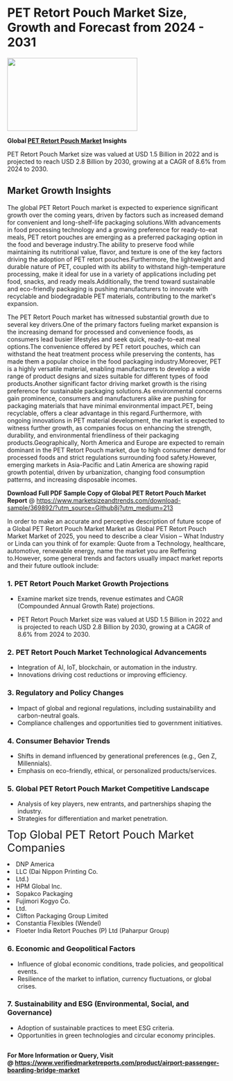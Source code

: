<H1>PET Retort Pouch Market Size, Growth and Forecast from 2024 - 2031</H1><img class="aligncenter size-medium wp-image-584254" src="https://thirdeyenews.in/wp-content/uploads/2024/09/Global-Market-Research-300x168.jpeg" alt="" width="300" height="168" /><p><strong>Global&nbsp;<a href="https://www.marketsizeandtrends.com/download-sample/369892/?utm_source=Github8j?utm_medium=213">PET Retort Pouch Market</a> Insights</strong></p><p>PET Retort Pouch Market size was valued at USD 1.5 Billion in 2022 and is projected to reach USD 2.8 Billion by 2030, growing at a CAGR of 8.6% from 2024 to 2030.</p><p><h2>Market Growth Insights</h2> <p>The global PET Retort Pouch market is expected to experience significant growth over the coming years, driven by factors such as increased demand for convenient and long-shelf-life packaging solutions.With advancements in food processing technology and a growing preference for ready-to-eat meals, PET retort pouches are emerging as a preferred packaging option in the food and beverage industry.The ability to preserve food while maintaining its nutritional value, flavor, and texture is one of the key factors driving the adoption of PET retort pouches.Furthermore, the lightweight and durable nature of PET, coupled with its ability to withstand high-temperature processing, make it ideal for use in a variety of applications including pet food, snacks, and ready meals.Additionally, the trend toward sustainable and eco-friendly packaging is pushing manufacturers to innovate with recyclable and biodegradable PET materials, contributing to the market's expansion.</p> <p>The PET Retort Pouch market has witnessed substantial growth due to several key drivers.One of the primary factors fueling market expansion is the increasing demand for processed and convenience foods, as consumers lead busier lifestyles and seek quick, ready-to-eat meal options.The convenience offered by PET retort pouches, which can withstand the heat treatment process while preserving the contents, has made them a popular choice in the food packaging industry.Moreover, PET is a highly versatile material, enabling manufacturers to develop a wide range of product designs and sizes suitable for different types of food products.Another significant factor driving market growth is the rising preference for sustainable packaging solutions.As environmental concerns gain prominence, consumers and manufacturers alike are pushing for packaging materials that have minimal environmental impact.PET, being recyclable, offers a clear advantage in this regard.Furthermore, with ongoing innovations in PET material development, the market is expected to witness further growth, as companies focus on enhancing the strength, durability, and environmental friendliness of their packaging products.Geographically, North America and Europe are expected to remain dominant in the PET Retort Pouch market, due to high consumer demand for processed foods and strict regulations surrounding food safety.However, emerging markets in Asia-Pacific and Latin America are showing rapid growth potential, driven by urbanization, changing food consumption patterns, and increasing disposable incomes.</p><p><span class=""><strong>Download Full PDF Sample Copy of Global PET Retort Pouch Market Report</strong> @ <a href="https://www.marketsizeandtrends.com/download-sample/369892/?utm_source=Github8j?utm_medium=213" target="_blank">https://www.marketsizeandtrends.com/download-sample/369892/?utm_source=Github8j?utm_medium=213</a></span></p><p>In order to make an accurate and perceptive description of future scope of a Global&nbsp;PET Retort Pouch Market Market as Global&nbsp;PET Retort Pouch Market Market of 2025, you need to describe a clear Vision &ndash; What Industry or Linda can you think of for example: Quote from a Technology, healthcare, automotive, renewable energy, name the market you are Reffering to.However, some general trends and factors usually impact market reports and their future outlook include:</p><h3>1.&nbsp;<strong>PET Retort Pouch Market Growth Projections</strong></h3><ul><li>Examine market size trends, revenue estimates and CAGR (Compounded Annual Growth Rate) projections.</li><li><p>PET Retort Pouch Market size was valued at USD 1.5 Billion in 2022 and is projected to reach USD 2.8 Billion by 2030, growing at a CAGR of 8.6% from 2024 to 2030.</p></li></ul><h3>2.&nbsp;<strong>PET Retort Pouch Market Technological Advancements</strong></h3><ul><li>Integration of AI, IoT, blockchain, or automation in the industry.</li><li>Innovations driving cost reductions or improving efficiency.</li></ul><h3>3.&nbsp;<strong>Regulatory and Policy Changes</strong></h3><ul><li>Impact of global and regional regulations, including sustainability and carbon-neutral goals.</li><li>Compliance challenges and opportunities tied to government initiatives.</li></ul><h3>4.&nbsp;<strong>Consumer Behavior Trends</strong></h3><ul><li>Shifts in demand influenced by generational preferences (e.g., Gen Z, Millennials).</li><li>Emphasis on eco-friendly, ethical, or personalized products/services.</li></ul><h3>5.&nbsp;<strong>Global PET Retort Pouch Market Competitive Landscape</strong></h3><ul><li>Analysis of key players, new entrants, and partnerships shaping the industry.</li><li>Strategies for differentiation and market penetration.</li></ul><p data-pm-slice="1 1 []"><span style="color: inherit; font-family: inherit; font-size: 25px;">Top Global PET Retort Pouch Market Companies</span></p><div class="" data-test-id=""><p><li>DNP America</li><li> LLC (Dai Nippon Printing Co.</li><li> Ltd.)</li><li> HPM Global Inc.</li><li> Sopakco Packaging</li><li> Fujimori Kogyo Co.</li><li> Ltd.</li><li> Clifton Packaging Group Limited</li><li> Constantia Flexibles (Wendel)</li><li> Floeter India Retort Pouches (P) Ltd (Paharpur Group)</li></p></div><h3>6.&nbsp;<strong>Economic and Geopolitical Factors</strong></h3><ul><li>Influence of global economic conditions, trade policies, and geopolitical events.</li><li>Resilience of the market to inflation, currency fluctuations, or global crises.</li></ul><h3>7.&nbsp;<strong>Sustainability and ESG (Environmental, Social, and Governance)</strong></h3><ul><li>Adoption of sustainable practices to meet ESG criteria.</li><li>Opportunities in green technologies and circular economy principles.</li></ul><h2><strong style="font-size: 14px;">For More Information or Query, Visit @&nbsp;</strong><a style="background-color: #ffffff; font-size: 14px;" href="https://www.marketsizeandtrends.com/report/pet-retort-pouch-market/" target="_blank">https://www.verifiedmarketreports.com/product/airport-passenger-boarding-bridge-market</a></h2>